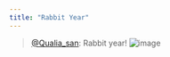 ```yaml
---
title: "Rabbit Year"
---
```


> [@Qualia_san](https://twitter.com/Qualia_san/status/1609582029250887682?s=20&t=urZtIfjWilJ5BxfPGkKq0w): Rabbit year!
> ![image](https://pbs.twimg.com/media/FlZiSQhaUAI4VTI.png)

